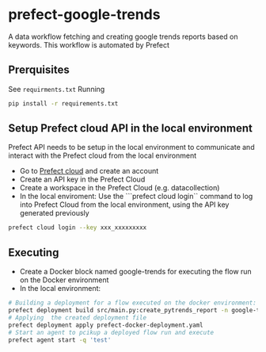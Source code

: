 # prefect-google-trends
A data workflow fetching and creating google trends reports based on keywords. This workflow is automated by Prefect

## Prerquisites
See `requirments.txt`
Running
```bash
pip install -r requirements.txt
```

## Setup Prefect cloud API in the local environment
Prefect API needs to be setup in the local environment to communicate and interact with the Prefect cloud from the local environment
- Go to [Prefect cloud](https://app.prefect.cloud/) and create an account
- Create an API key in the Prefect Cloud
- Create a workspace in the Prefect Cloud (e.g. datacollection)
- In the local enviroment:
Use the ```prefect cloud login`` command to log into Prefect Cloud from the local environment, using the API key generated previously
```bash
prefect cloud login --key xxx_xxxxxxxxx
```
## Executing
- Create a Docker block named google-trends for executing the flow run on the Docker environment
- In the local environment:
```bash
# Building a deployment for a flow executed on the docker environment:
prefect deployment build src/main.py:create_pytrends_report -n google-trends -ib docker-container/google-trends -o prefect-docker-deployment -q test
# Applying  the created deployment file
prefect deployment apply prefect-docker-deployment.yaml
# Start an agent to pcikup a deployed flow run and execute
prefect agent start -q 'test'
```
